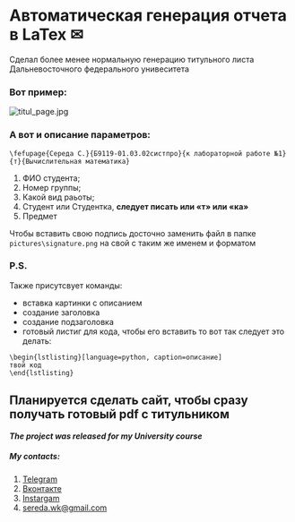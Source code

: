 # Автоматическая генерация отчета в LaTex ✉
Сделал более менее нормальную генерацию титульного листа Дальневосточного федерального унивеситета
### Вот пример:
![titul_page.jpg](https://github.com/PrincePepper/DVFU_report_generation/blob/main/titul_page.jpg)
### А вот и описание параметров:
```
\fefupage{Середа С.}{Б9119-01.03.02систпро}{к лабораторной работе №1}{т}{Вычислительная математика}
```
1. ФИО студента;
2. Номер группы;
3. Какой вид раьоты;
4. Студент или Студентка, __следует писать или «т» или «ка»__
5. Предмет

Чтобы вставить свою подпись досточно заменить файл в папке `pictures\signature.png` на свой с таким же именем и форматом

### P.S.
Также присутсвует команды:
- вставка картинки с описанием
- создание заголовка
- создание подзаголовка
- готовый листиг для кода, чтобы его вставить то вот так следует это делать:
```
\begin{lstlisting}[language=python, caption=описание]
твой код	
\end{lstlisting}
```
## Планируется сделать сайт, чтобы сразу получать готовый pdf с титульником
***The project was released for my University course***

##### My contacts:
1. [Telegram](https://tgmsg.ru/princepepper)
2. [Вконтакте](https://vk.com/princepepper)
3. [Instargam](https://www.instagram.com/prince_pepper_official/?hl=ru)
4. <sereda.wk@gmail.com>
